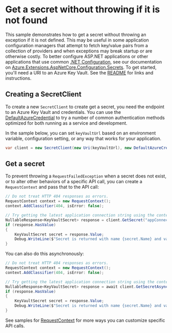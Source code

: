 # Get a secret without throwing if it is not found

This sample demonstrates how to get a secret without throwing an exception if it is not defined.
This may be useful in some application configuration managers that attempt to fetch key/value pairs from a collection of providers and when exceptions may break startup or are otherwise costly.
To better configure ASP.NET applications or other applications that use common [.NET Configuration], see our documentation on [Azure.Extensions.AspNetCore.Configuration.Secrets].
To get started, you'll need a URI to an Azure Key Vault. See the [README](https://github.com/Azure/azure-sdk-for-net/blob/main/sdk/keyvault/Azure.Security.KeyVault.Secrets/README.md) for links and instructions.

## Creating a SecretClient

To create a new `SecretClient` to create get a secret, you need the endpoint to an Azure Key Vault and credentials.
You can use the [DefaultAzureCredential] to try a number of common authentication methods optimized for both running as a service and development.

In the sample below, you can set `keyVaultUrl` based on an environment variable, configuration setting, or any way that works for your application.

```C# Snippet:SecretsSample4SecretClient
var client = new SecretClient(new Uri(keyVaultUrl), new DefaultAzureCredential());
```

## Get a secret

To prevent throwing a `RequestFailedException` when a secret does not exist, or to alter other behaviors of a specific API call, you can create a `RequestContext` and pass that to the API call:

```C# Snippet:SecretsSample4GetSecretIfExists
// Do not treat HTTP 404 responses as errors.
RequestContext context = new RequestContext();
context.AddClassifier(404, isError: false);

// Try getting the latest application connection string using the context above.
NullableResponse<KeyVaultSecret> response = client.GetSecret("appConnectionString", null, context);
if (response.HasValue)
{
    KeyVaultSecret secret = response.Value;
    Debug.WriteLine($"Secret is returned with name {secret.Name} and value {secret.Value}");
}
```

You can also do this asynchronously:

```C# Snippet:SecretsSample4GetSecretIfExistsAsync
// Do not treat HTTP 404 responses as errors.
RequestContext context = new RequestContext();
context.AddClassifier(404, isError: false);

// Try getting the latest application connection string using the context above.
NullableResponse<KeyVaultSecret> response = await client.GetSecretAsync("appConnectionString", null, context);
if (response.HasValue)
{
    KeyVaultSecret secret = response.Value;
    Debug.WriteLine($"Secret is returned with name {secret.Name} and value {secret.Value}");
}
```

See samples for [RequestContext] for more ways you can customize specific API calls.

[.NET Configuration]: https://learn.microsoft.com/dotnet/core/extensions/configuration
[Azure.Extensions.AspNetCore.Configuration.Secrets]: https://github.com/Azure/azure-sdk-for-net/blob/main/sdk/extensions/Azure.Extensions.AspNetCore.Configuration.Secrets/README.md
[DefaultAzureCredential]: https://github.com/Azure/azure-sdk-for-net/blob/main/sdk/identity/Azure.Identity/README.md
[RequestContext]: https://github.com/Azure/azure-sdk-for-net/blob/main/sdk/core/Azure.Core/samples/RequestContext.md
